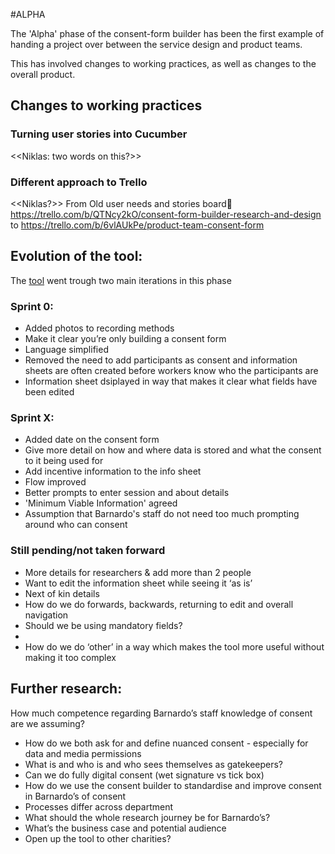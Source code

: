 #ALPHA

The 'Alpha' phase of the consent-form builder has been the first example of handing a project over between the service design and product teams.

This has involved changes to working practices, as well as changes to the overall product. 

## Changes to working practices

### Turning user stories into Cucumber
<<Niklas: two words on this?>>

### Different approach to Trello
<<Niklas?>>
From Old user needs and stories board https://trello.com/b/QTNcy2kO/consent-form-builder-research-and-design to https://trello.com/b/6vlAUkPe/product-team-consent-form 

## Evolution of the tool:
The [tool](https://consent-form.barnardos.digital) went trough two main iterations in this phase

### Sprint 0: 
 * Added photos to recording methods
 * Make it clear you’re only building a consent form
 * Language simplified 
 * Removed the need to add participants as consent and information sheets are often created before workers know who the participants are 
 * Information sheet dsiplayed in way that makes it clear what fields have been edited

### Sprint X:
 * Added date on the consent form
 * Give more detail on how and where data is stored and what the consent to it being used for
 * Add incentive information to the info sheet
 * Flow improved
 * Better prompts to enter session and about details
 * 'Minimum Viable Information' agreed
 * Assumption that Barnardo's staff do not need too much prompting around who can consent
 

### Still pending/not taken forward
 * More details for researchers & add more than 2 people
 * Want to edit the information sheet while seeing it ‘as is’
 * Next of kin details
 * How do we do forwards, backwards, returning to edit and overall navigation
 * Should we be using mandatory fields? 
 * 
 * How do we do ‘other’ in a way which makes the tool more useful without making it too complex 


## Further research:
How much competence regarding Barnardo’s staff knowledge of consent are we assuming?
 * How do we both ask for and define nuanced consent - especially for data and media permissions
 * What is and who is and who sees themselves as gatekeepers?
 * Can we do fully digital consent (wet signature vs tick box)
 * How do we use the consent builder to standardise and improve consent in Barnardo’s
 of consent
 * Processes differ across department
 * What should the whole research journey be for Barnardo’s?
 * What’s the business case and potential audience
 * Open up the tool to other charities?
 


